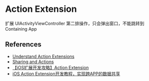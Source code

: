# Action Extension

扩展 UIActivityViewController 第二排操作，只会弹出窗口，不能跳转到 Containing App

## References

* [Understand Action Extensions](https://developer.apple.com/library/archive/documentation/General/Conceptual/ExtensibilityPG/Action.html)
* [Sharing and Actions](https://developer.apple.com/design/human-interface-guidelines/ios/extensions/sharing-and-actions/)
* [【iOS扩展开发攻略】Action Extension](https://www.jianshu.com/p/37f23426bb04)
* [iOS Action Extension开发教程，实现跨APP的数据共享](https://www.jianshu.com/p/7f8472a97aa6)
